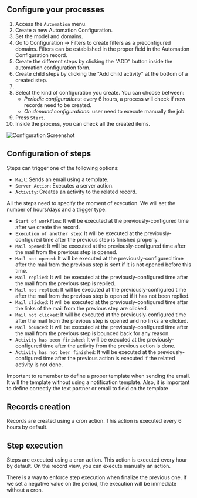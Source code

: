Configure your processes
------------------------

1. Access the `Automation` menu.
2. Create a new Automation Configuration.
3. Set the model and domains.
4. Go to Configuration -> Filters to create filters as a preconfigured domains.
  Filters can be established in the proper field in the Automation Configuration record.
5. Create the different steps by clicking the "ADD" button inside the automation configuration form.
6. Create child steps by clicking the "Add child activity" at the bottom of a created step.
7.
8. Select the kind of configuration you create. You can choose between:
    * *Periodic configurations*: every 6 hours, a process will check if new records need to be created.
    * *On demand configurations*: user need to execute manually the job.
9. Press `Start`.
10. Inside the process, you can check all the created items.

![Configuration Screenshot](./static/description/configuration.png)

Configuration of steps
---------------------------

Steps can trigger one of the following options:

- `Mail`: Sends an email using a template.
- `Server Action`: Executes a server action.
- `Activity`: Creates an activity to the related record.

All the steps need to specify the moment of execution. We will set the number of hours/days and a trigger type:

- `Start of workflow`: It will be executed at the previously-configured time after we create the record.
- `Execution of another step`: It will be executed at the previously-configured time after the previous step is finished properly.
- `Mail opened`: It will be executed at the previously-configured time after the mail from the previous step is opened.
- `Mail not opened`: It will be executed at the previously-configured time after the mail from the previous step is sent if it is not opened before this time.
- `Mail replied`: It will be executed at the previously-configured time after the mail from the previous step is replied.
- `Mail not replied`: It will be executed at the previously-configured time after the mail from the previous step is opened if it has not been replied.
- `Mail clicked`: It will be executed at the previously-configured time after the links of the mail from the previous step are clicked.
- `Mail not clicked`: It will be executed at the previously-configured time after the mail from the previous step is opened and no links are clicked.
- `Mail bounced`: It will be executed at the previously-configured time after the mail from the previous step is bounced back for any reason.
- `Activity has been finished`: It will be executed at the previously-configured time after the activity from the previous action is done.
- `Activity has not been finished`: It will be executed at the previously-configured time after the previous action is executed if the related activity is not done.

Important to remember to define a proper template when sending the email.
It will the template without using a notification template.
Also, it is important to define correctly the text partner or email to field on the template

Records creation
----------------

Records are created using a cron action. This action is executed every 6 hours by default.

Step execution
------------------

Steps are executed using a cron action. This action is executed every hour by default.
On the record view, you can execute manually an action.

There is a way to enforce step execution when finalize the previous one.
If we set a negative value on the period, the execution will be immediate without a cron.
